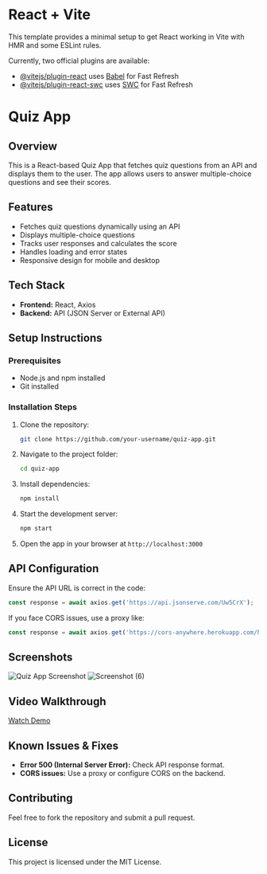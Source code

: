 # React + Vite

This template provides a minimal setup to get React working in Vite with HMR and some ESLint rules.

Currently, two official plugins are available:

- [@vitejs/plugin-react](https://github.com/vitejs/vite-plugin-react/blob/main/packages/plugin-react/README.md) uses [Babel](https://babeljs.io/) for Fast Refresh
- [@vitejs/plugin-react-swc](https://github.com/vitejs/vite-plugin-react-swc) uses [SWC](https://swc.rs/) for Fast Refresh

# Quiz App

## Overview
This is a React-based Quiz App that fetches quiz questions from an API and displays them to the user. The app allows users to answer multiple-choice questions and see their scores.

## Features
- Fetches quiz questions dynamically using an API
- Displays multiple-choice questions
- Tracks user responses and calculates the score
- Handles loading and error states
- Responsive design for mobile and desktop

## Tech Stack
- **Frontend:** React, Axios
- **Backend:** API (JSON Server or External API)

## Setup Instructions
### Prerequisites
- Node.js and npm installed
- Git installed

### Installation Steps
1. Clone the repository:
   ```sh
   git clone https://github.com/your-username/quiz-app.git
   ```
2. Navigate to the project folder:
   ```sh
   cd quiz-app
   ```
3. Install dependencies:
   ```sh
   npm install
   ```
4. Start the development server:
   ```sh
   npm start
   ```
5. Open the app in your browser at `http://localhost:3000`

## API Configuration
Ensure the API URL is correct in the code:
```js
const response = await axios.get('https://api.jsonserve.com/Uw5CrX');
```
If you face CORS issues, use a proxy like:
```js
const response = await axios.get('https://cors-anywhere.herokuapp.com/https://api.jsonserve.com/Uw5CrX');
```

## Screenshots
![Quiz App Screenshot](https://drive.google.com/file/d/1NqyEQ1kdIIXInCn5Ms-K92D8Vd2CPdKw/view?usp=drive_link)
![Screenshot (6)](https://github.com/user-attachments/assets/399bdd23-5091-48e2-9333-b9a925189cbe)


## Video Walkthrough
[Watch Demo](https://drive.google.com/file/d/1d4C8Oqr3zH55XtsDVaEFlrqfQGtcbhQ-/view?usp=drive_link)


## Known Issues & Fixes
- **Error 500 (Internal Server Error):** Check API response format.
- **CORS issues:** Use a proxy or configure CORS on the backend.

## Contributing
Feel free to fork the repository and submit a pull request.

## License
This project is licensed under the MIT License.

